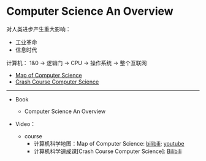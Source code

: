 # Computer Science An Overview

对人类进步产生重大影响：
* 工业革命
* 信息时代

计算机： 1&0 -> 逻辑门 -> CPU -> 操作系统 -> 整个互联网

* [Map of Computer Science](Map-of-Computer-Science.md)
* [Crash Course Computer Science](Crash-Course-Computer-Science.md)
---
* Book
   * Computer Science An Overview

* Video： 
   * course 
      * 计算机科学地图：Map of Computer Science: [bilibili](https://www.bilibili.com/video/av21096859?from=search&seid=16370583374760966611); [youtube](https://www.youtube.com/watch?v=SzJ46YA_RaA)
      * 计算机科学速成课[Crash Course Computer Science]: [Bilibili](https://www.bilibili.com/video/av21376839?from=search&amp;seid=9162856292795471868\\)



